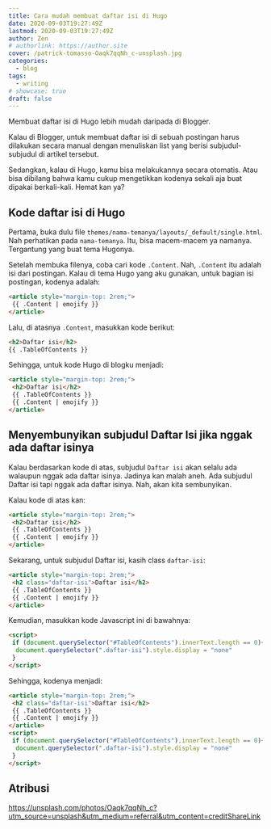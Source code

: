 ```yaml
---
title: Cara mudah membuat daftar isi di Hugo
date: 2020-09-03T19:27:49Z
lastmod: 2020-09-03T19:27:49Z
author: Zen
# authorlink: https://author.site
cover: /patrick-tomasso-Oaqk7qqNh_c-unsplash.jpg
categories:
  - blog
tags:
  - writing
# showcase: true
draft: false
---
```


Membuat daftar isi di Hugo lebih mudah daripada di Blogger.

<!--more-->

Kalau di Blogger, untuk membuat daftar isi di sebuah postingan harus dilakukan secara manual dengan menuliskan list yang berisi subjudul-subjudul di artikel tersebut.

Sedangkan, kalau di Hugo, kamu bisa melakukannya secara otomatis. Atau bisa dibilang bahwa kamu cukup mengetikkan kodenya sekali aja buat dipakai berkali-kali. Hemat kan ya?

## Kode daftar isi di Hugo

Pertama, buka dulu file `themes/nama-temanya/layouts/_default/single.html`. Nah perhatikan pada `nama-temanya`. Itu, bisa macem-macem ya namanya. Tergantung yang buat tema Hugonya.

Setelah membuka filenya, coba cari kode `.Content`. Nah, `.Content` itu adalah isi dari postingan. Kalau di tema Hugo yang aku gunakan, untuk bagian isi postingan, kodenya adalah:

```html
<article style="margin-top: 2rem;">
 {{ .Content | emojify }}
</article>
```

Lalu, di atasnya `.Content`, masukkan kode berikut:

```html
<h2>Daftar isi</h2>
{{ .TableOfContents }}
```

Sehingga, untuk kode Hugo di blogku menjadi:

```html
<article style="margin-top: 2rem;">
 <h2>Daftar isi</h2>
 {{ .TableOfContents }}
 {{ .Content | emojify }}
</article>
```

## Menyembunyikan subjudul Daftar Isi jika nggak ada daftar isinya

Kalau berdasarkan kode di atas, subjudul `Daftar isi` akan selalu ada walaupun nggak ada daftar isinya. Jadinya kan malah aneh. Ada subjudul Daftar isi tapi nggak ada daftar isinya. Nah, akan kita sembunyikan.

Kalau kode di atas kan:

```html
<article style="margin-top: 2rem;">
 <h2>Daftar isi</h2>
 {{ .TableOfContents }}
 {{ .Content | emojify }}
</article>
```

Sekarang, untuk subjudul Daftar isi, kasih class `daftar-isi`:

```html
<article style="margin-top: 2rem;">
 <h2 class="daftar-isi">Daftar isi</h2>
 {{ .TableOfContents }}
 {{ .Content | emojify }}
</article>
```

Kemudian, masukkan kode Javascript ini di bawahnya:

```html
<script>
 if (document.querySelector("#TableOfContents").innerText.length == 0){
  document.querySelector(".daftar-isi").style.display = "none"
 }
</script>
```

Sehingga, kodenya menjadi:

```html
<article style="margin-top: 2rem;">
 <h2 class="daftar-isi">Daftar isi</h2>
 {{ .TableOfContents }}
 {{ .Content | emojify }}
</article>
<script>
 if (document.querySelector("#TableOfContents").innerText.length == 0){
  document.querySelector(".daftar-isi").style.display = "none"
 }
</script>
```

## Atribusi

<https://unsplash.com/photos/Oaqk7qqNh_c?utm_source=unsplash&utm_medium=referral&utm_content=creditShareLink>